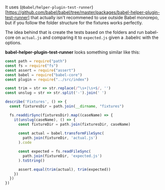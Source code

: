 It uses (`@babel/helper-plugin-test-runner`)[https://github.com/babel/babel/tree/master/packages/babel-helper-plugin-test-runner] that actually isn't recommened to use outside Babel monorepo, but if you follow the folder structure for the fixtures works perfectly.

The idea behind that is create the tests based on the folders and run babel-core on `actual.js` and comparing it to `expected.js` given a .babelrc with the options.

**babel-helper-plugin-test-runner** looks something similar like this:

```js
const path = require("path")
const fs = require("fs")
const assert = require("assert")
const babel = require("babel-core")
const plugin = require("../src/index")

const trim = str => str.replace(/^\s+|\s+$/, '')
const unslug = str => str.split('-').join(' ')

describe('Fixtures', () => {
  const fixturesDir = path.join(__dirname, "fixtures")

  fs.readdirSync(fixturesDir).map((caseName) => {
    it(unslug(caseName), () => {
      const fixtureDir = path.join(fixturesDir, caseName)
      
      const actual = babel.transformFileSync(
        path.join(fixtureDir, 'actual.js')
      ).code

      const expected = fs.readFileSync(
        path.join(fixtureDir, 'expected.js')
      ).toString()

      assert.equal(trim(actual), trim(expected))
    })
  })
})
```
